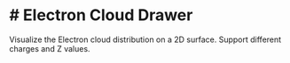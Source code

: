 # # Electron Cloud Drawer

Visualize the Electron cloud distribution on a 2D surface. Support different charges and Z values.